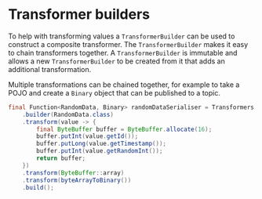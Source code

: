 
# Transformer builders

To help with transforming values a `TransformerBuilder` can be used to
construct a composite transformer.
The `TransformerBuilder` makes it easy to chain transformers together.
A `TransformerBuilder` is immutable and allows a new `TransformerBuilder` to be
created from it that adds an additional transformation.

Multiple transformations can be chained together, for example to take a POJO
and create a `Binary` object that can be published to a topic.

```java
final Function<RandomData, Binary> randomDataSerialiser = Transformers
    .builder(RandomData.class)
    .transform(value -> {
        final ByteBuffer buffer = ByteBuffer.allocate(16);
        buffer.putInt(value.getId());
        buffer.putLong(value.getTimestamp());
        buffer.putInt(value.getRandomInt());
        return buffer;
    })
    .transform(ByteBuffer::array)
    .transform(byteArrayToBinary())
    .build();
```
